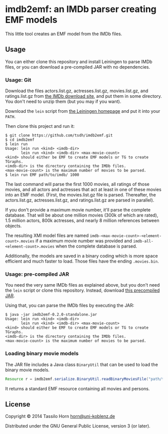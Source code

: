 # imdb2emf: an IMDb parser creating EMF models

This little tool creates an EMF model from the IMDb files.

## Usage

You can either clone this repository and install Leiningen to parse IMDb files,
or you can download a pre-compiled JAR with no dependencies.

### Usage: Git

Download the files actors.list.gz, actresses.list.gz, movies.list.gz, and
ratings.list.gz from [the IMDb download site](http://www.imdb.com/interfaces),
and put them in some directory.  You don't need to unzip them (but you may if
you want).

Download the `lein` script from
[the Leiningen homepage](http://www.leiningen.org) and put it into your `PATH`.

Then clone this project and run it:

````
$ git clone https://github.com/tsdh/imdb2emf.git
$ cd imdb2emf
$ lein run
Usage: lein run <kind> <imdb-dir>
       lein run <kind> <imdb-dir> <max-movie-count>
<kind> should either be EMF to create EMF models or TG to create TGraphs.
<imdb-dir> is the directory containing the IMDb files.
<max-movie-count> is the maximum number of movies to be parsed.
$ lein run EMF path/to/imdb/ 1000
````

The last command will parse the first 1000 movies, all ratings of those movies,
and all actors and actresses that act at least in one of these movies into an
EMF model.  (First, the movies.list.gz file is parsed.  Thereafter, the
actors.list.gz, actresses.list.gz, and ratings.list.gz are parsed in parallel).

If you don't provide a maximum movie number, it'll parse the complete database.
That will be about one million movies (300k of which are rated), 1.5 million
actors, 800k actresses, and nearly 8 million references between objects.

The resulting XMI model files are named
`imdb-<max-movie-count>-<element-count>.movies` if a maximum movie number was
provided and `imdb-all-<element-count>.movies` when the complete database is
parsed.

Additionally, the models are saved in a binary coding which is more space
efficient and much faster to load.  Those files have the ending `.movies.bin`.

### Usage: pre-compiled JAR

You need the very same IMDb files as explained above, but you don't need the
`lein` script or clone this repository.  Instead, download
[this precompiled JAR](http://userpages.uni-koblenz.de/~horn/imdb2emf-0.2.0-standalone.jar).

Using that, you can parse the IMDb files by executing the JAR:

````
$ java -jar imdb2emf-0.2.0-standalone.jar
Usage: lein run <kind> <imdb-dir>
       lein run <kind> <imdb-dir> <max-movie-count>
<kind> should either be EMF to create EMF models or TG to create TGraphs.
<imdb-dir> is the directory containing the IMDb files.
<max-movie-count> is the maximum number of movies to be parsed.
````

### Loading binary movie models

The JAR file includes a Java class `BinaryUtil` that can be used to load the
binary movie models.


```` java
Resource r = imdb2emf.serialize.BinaryUtil.readBinaryMoviesFile("path/to/imdb.movies.bin");
````

It returns a standard EMF resource containing all movies and persons.

## License

Copyright © 2014 Tassilo Horn <horn@uni-koblenz.de>

Distributed under the GNU General Public License, version 3 (or later).
